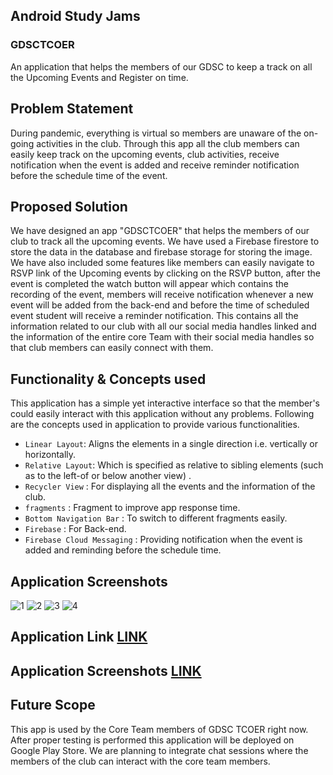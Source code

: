 ## **Android Study Jams**

### **GDSCTCOER**

An application that helps the members of our GDSC to keep a track on all the Upcoming Events and Register on time.

## **Problem Statement** 
During pandemic, everything is virtual so members are unaware of the on-going activities in the club. Through this app all the club members can easily keep track on the upcoming events, club activities, receive notification when the event is added and receive reminder notification before the schedule time of the event.

## **Proposed Solution**

We have designed an app "GDSCTCOER" that helps the members of our club to track all the upcoming events. We have used a Firebase firestore to store the data in the database and firebase storage for storing the image. We have also included some features like members can easily navigate to RSVP link of the Upcoming events by clicking on the RSVP button, after the event is completed the watch button will appear which contains the recording of the event, members will receive notification whenever a new event will be added from the back-end and before the time of scheduled event student will receive a reminder notification. This contains all the information related to our club with all our social media handles linked and the information of the entire core Team with their social media handles so that club members can easily connect with them.

## **Functionality & Concepts used**

This application has a simple yet interactive interface so that the member's could easily interact with this application without any problems. Following are the concepts used in application to provide various functionalities.

- `Linear Layout`: Aligns the elements in a single direction i.e. vertically or horizontally.
- `Relative Layout`: Which is specified as relative to sibling elements (such as to the left-of or below another view) .
- `Recycler View` : For displaying all the events and the information of the club.
- `fragments` : Fragment to improve app response time.
- `Bottom Navigation Bar` : To switch to different fragments easily.
- `Firebase` : For Back-end.
- `Firebase Cloud Messaging` : Providing notification when the event is added and reminding before the schedule time.

## Application Screenshots

![1](https://user-images.githubusercontent.com/51884003/148765469-321f7b5c-6b1a-4d93-a61e-1278c742e350.JPG)
![2](https://user-images.githubusercontent.com/51884003/148765456-1e855943-bb55-49bd-aeaf-2893561dfbcb.JPG)
![3](https://user-images.githubusercontent.com/51884003/148765460-71c13ab0-478e-40c0-a466-4784f39637d1.JPG)
![4](https://user-images.githubusercontent.com/51884003/148765466-42e9cd7e-f7dc-4fa6-bfcb-94fa74ac0368.JPG)

## Application Link [LINK](https://drive.google.com/drive/folders/1Ki2hQ5OWNM3yD0YDWR6wtCjTSrQBnVeL?usp=sharing)
## Application Screenshots [LINK](https://drive.google.com/drive/folders/1Ki2hQ5OWNM3yD0YDWR6wtCjTSrQBnVeL?usp=sharing)

## Future Scope 
This app is used by the Core Team members of GDSC TCOER right now. After proper testing is performed this application will be deployed on Google Play Store. We are planning to integrate chat sessions where the members of the club can interact with the core team members.



